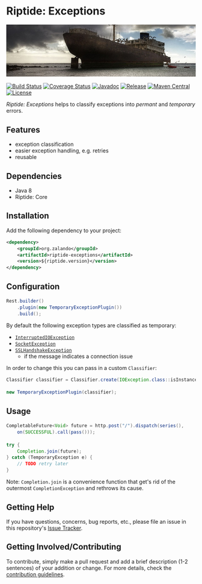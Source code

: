 # Riptide: Exceptions

[![Shipwreck](../docs/shipwreck.jpg)](https://commons.wikimedia.org/wiki/File:2008-12-15_Lanzarote_Wreck.jpg)

[![Build Status](https://img.shields.io/travis/zalando/riptide.svg)](https://travis-ci.org/zalando/riptide)
[![Coverage Status](https://img.shields.io/coveralls/zalando/riptide.svg)](https://coveralls.io/r/zalando/riptide)
[![Javadoc](https://javadoc-emblem.rhcloud.com/doc/org.zalando/riptide-exceptions/badge.svg)](http://www.javadoc.io/doc/org.zalando/riptide-exceptions)
[![Release](https://img.shields.io/github/release/zalando/riptide.svg)](https://github.com/zalando/riptide/releases)
[![Maven Central](https://img.shields.io/maven-central/v/org.zalando/riptide-exceptions.svg)](https://maven-badges.herokuapp.com/maven-central/org.zalando/riptide-exceptions)
[![License](https://img.shields.io/badge/license-MIT-blue.svg)](https://raw.githubusercontent.com/zalando/riptide/master/LICENSE)

*Riptide: Exceptions* helps to classify exceptions into *permant* and *temporary* errors.

## Features

- exception classification
- easier exception handling, e.g. retries
- reusable

## Dependencies

- Java 8
- Riptide: Core

## Installation

Add the following dependency to your project:

```xml
<dependency>
    <groupId>org.zalando</groupId>
    <artifactId>riptide-exceptions</artifactId>
    <version>${riptide.version}</version>
</dependency>
```

## Configuration

```java
Rest.builder()
    .plugin(new TemporaryExceptionPlugin())
    .build();
```

By default the following exception types are classified as temporary:

- [`InterruptedIOException`](https://docs.oracle.com/javase/8/docs/api/java/io/InterruptedIOException.html)
- [`SocketException`](https://docs.oracle.com/javase/8/docs/api/java/net/SocketException.html)
- [`SSLHandshakeException`](https://docs.oracle.com/javase/8/docs/api/javax/net/ssl/SSLHandshakeException.html)
  - if the message indicates a connection issue

In order to change this you can pass in a custom `Classifier`:

```java
Classifier classifier = Classifier.create(IOException.class::isInstance);

new TemporaryExceptionPlugin(classifier);
```

## Usage

```java
CompletableFuture<Void> future = http.post("/").dispatch(series(),
    on(SUCCESSFUL).call(pass()));
    
try {
    Completion.join(future);
} catch (TemporaryException e) {
    // TODO retry later
}
```

Note: `Completion.join` is a convenience function that get's rid of the outermost `CompletionException` and rethrows
its cause.

## Getting Help

If you have questions, concerns, bug reports, etc., please file an issue in this repository's [Issue Tracker](../../../../issues).

## Getting Involved/Contributing

To contribute, simply make a pull request and add a brief description (1-2 sentences) of your addition or change. For
more details, check the [contribution guidelines](../CONTRIBUTING.md).

